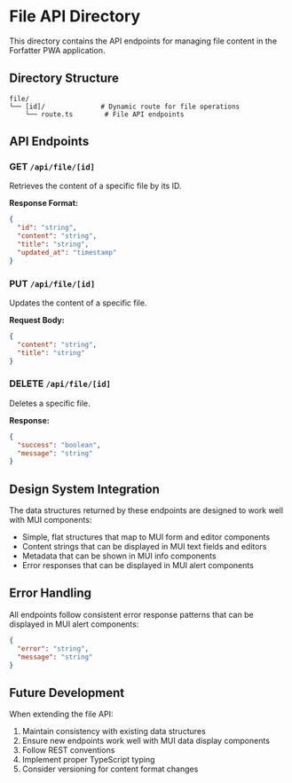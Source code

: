 # File API Directory

This directory contains the API endpoints for managing file content in the Forfatter PWA application.

## Directory Structure

```
file/
└── [id]/              # Dynamic route for file operations
    └── route.ts        # File API endpoints
```

## API Endpoints

### GET `/api/file/[id]`
Retrieves the content of a specific file by its ID.

**Response Format:**
```json
{
  "id": "string",
  "content": "string",
  "title": "string",
  "updated_at": "timestamp"
}
```

### PUT `/api/file/[id]`
Updates the content of a specific file.

**Request Body:**
```json
{
  "content": "string",
  "title": "string"
}
```

### DELETE `/api/file/[id]`
Deletes a specific file.

**Response:**
```json
{
  "success": "boolean",
  "message": "string"
}
```

## Design System Integration

The data structures returned by these endpoints are designed to work well with MUI components:
- Simple, flat structures that map to MUI form and editor components
- Content strings that can be displayed in MUI text fields and editors
- Metadata that can be shown in MUI info components
- Error responses that can be displayed in MUI alert components

## Error Handling

All endpoints follow consistent error response patterns that can be displayed in MUI alert components:

```json
{
  "error": "string",
  "message": "string"
}
```

## Future Development

When extending the file API:
1. Maintain consistency with existing data structures
2. Ensure new endpoints work well with MUI data display components
3. Follow REST conventions
4. Implement proper TypeScript typing
5. Consider versioning for content format changes